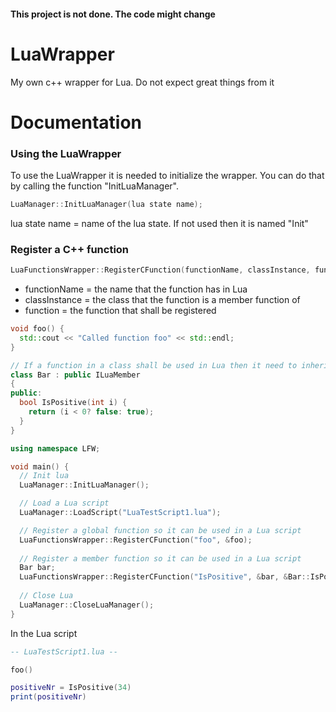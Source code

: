 
#### This project is not done. The code might change
# LuaWrapper
My own c++ wrapper for Lua. Do not expect great things from it

# Documentation
### Using the LuaWrapper
To use the LuaWrapper it is needed to initialize the wrapper. You can do that by calling the function "InitLuaManager".
```c++
LuaManager::InitLuaManager(lua state name);
```
lua state name = name of the lua state. If not used then it is named "Init"

### Register a C++ function

```c++
LuaFunctionsWrapper::RegisterCFunction(functionName, classInstance, function)
```
- functionName = the name that the function has in Lua
- classInstance = the class that the function is a member function of
- function = the function that shall be registered

```c++
void foo() {
  std::cout << "Called function foo" << std::endl;
}

// If a function in a class shall be used in Lua then it need to inherit from ILuaMember
class Bar : public ILuaMember
{
public:
  bool IsPositive(int i) {
    return (i < 0? false: true);
  }
}

using namespace LFW;

void main() {
  // Init lua
  LuaManager::InitLuaManager();

  // Load a Lua script
  LuaManager::LoadScript("LuaTestScript1.lua");

  // Register a global function so it can be used in a Lua script
  LuaFunctionsWrapper::RegisterCFunction("foo", &foo);
  
  // Register a member function so it can be used in a Lua script
  Bar bar;
  LuaFunctionsWrapper::RegisterCFunction("IsPositive", &bar, &Bar::IsPositive);
  
  // Close Lua
  LuaManager::CloseLuaManager();
}
```

In the Lua script
```Lua
-- LuaTestScript1.lua --

foo()

positiveNr = IsPositive(34)
print(positiveNr)

```
